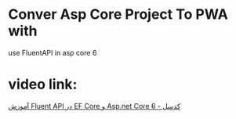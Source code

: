 # Conver Asp Core Project To PWA with 
use FluentAPI in asp core 6
# video link:
[آموزش Fluent API در EF Core و Asp.net Core 6 - کدسل](https://codecell.ir/course/8c78?utm_source=github&utm_medium=Readme&utm_campaign=gitMarketing)
